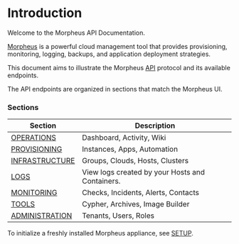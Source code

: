 # Introduction

Welcome to the Morpheus API Documentation. 

[Morpheus](https://www.morpheusdata.com/) is a powerful cloud management tool that provides provisioning, monitoring, logging, backups, and application deployment strategies.

This document aims to illustrate the Morpheus [API](#api) protocol and its available endpoints.

The API endpoints are organized in sections that match the Morpheus UI.

### Sections

Section |  Description
--------- | -------
[OPERATIONS](#operations) | Dashboard, Activity, Wiki
[PROVISIONING](#provisioning) | Instances, Apps, Automation
[INFRASTRUCTURE](#infrastructure) | Groups, Clouds, Hosts, Clusters
[LOGS](#logs) | View logs created by your Hosts and Containers.
[MONITORING](#monitoring) | Checks, Incidents, Alerts, Contacts
[TOOLS](#tools) | Cypher, Archives, Image Builder
[ADMINISTRATION](#administration) | Tenants, Users, Roles

To initialize a freshly installed Morpheus appliance, see [SETUP](#setup).

